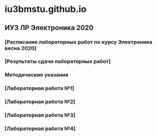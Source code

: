 # iu3bmstu.github.io


## ИУ3 ЛР Электроника 2020
### [Расписание лабораторных работ по курсу Электроника весна 2020]
### [Результаты сдачи лабораторных работ]
### Методические указания
### [Лабораторная работа №1]
### [Лабораторная работа №2]
### [Лабораторная работа №3]
### [Лабораторная работа №4]